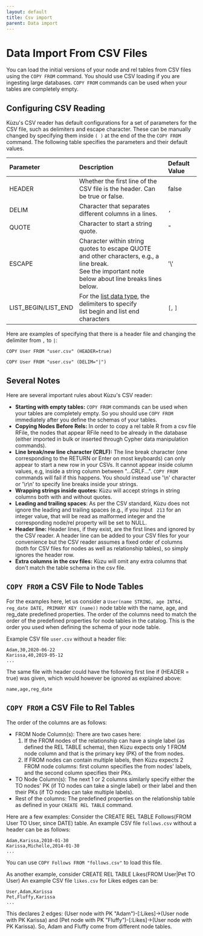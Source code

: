 ```yaml
---
layout: default
title: Csv import
parent: Data import
---
```


# Data Import From CSV Files
You can load the initial versions of your node and rel tables from CSV files 
using the `COPY FROM` command. You should use CSV loading if you are ingesting large databases. 
`COPY FROM` commands can be used when your tables are completely empty. 

## Configuring CSV Reading
Kùzu's CSV reader has default configurations for a set of parameters for the CSV file, such as delimiters 
and escape character. These can be manually changed by specifying them inside `( )` at the end of the
the `COPY FROM` command. The following table specifies the parameters and their default values.

| Parameter | Description | Default Value |
|:-----|:-----|:-----|
| HEADER | Whether the first line of the CSV file is the header. Can be true or false. | false |
| DELIM | Character that separates different columns in a lines. | `,`|
| QUOTE | Character to start a string quote. | `"` |
| ESCAPE | Character within string quotes to escape QUOTE and other characters, e.g., a line break. <br/> See the important note below about line breaks lines below.| '\\' |
| LIST_BEGIN/LIST_END | For the [list data type](../cypher/data-types.md), the delimiters to specify <br/> list begin and list end characters | `[`, `]`|

Here are examples of specifying that there is a header file and changing the delimiter from `,` to `|`:
```
COPY User FROM "user.csv" (HEADER=true)

COPY User FROM "user.csv" (DELIM="|")
```

## Several Notes
Here are several important rules about Kùzu's CSV reader: 
- **Starting with empty tables:** `COPY FROM` commands can be used when your tables are completely empty. So you should 
use `COPY FROM` immediately after you define the schemas of your tables. 
- **Copying Nodes Before Rels:** In order to copy a rel table R from a csv file RFile, the nodes that appear RFile need to be 
already in the database (either imported in bulk or inserted through Cypher data manipulation commands).
- **Line break/new line character (CRLF):** The line break character (one corresponding to the RETURN or Enter on most keyboards) can 
only appear to start a new row in your CSVs. It cannot appear inside column values, e.g, inside a string column between "...CRLF...". 
`COPY FROM` commands will fail if this happens. You should instead use '\n' character or '\r\n' to specify line breaks inside your strings.
- **Wrapping strings inside quotes:** Kùzu will accept strings in string columns both with and without quotes. 
- **Leading and trailing spaces**: As per the CSV standard, Kùzu does not ignore the leading and trailing spaces (e.g., if you input ` 213` for 
  an integer value, that will be read as malformed integer and the corresponding node/rel property will be set to NULL.
- **Header line:** Header lines, if they exist, are the first lines and ignored by the CSV reader. A header line can be added to your 
   CSV files for your convenience but the CSV reader assumes a fixed order of columns (both for CSV files for nodes as well as relationship 
   tables), so simply ignores the header row.
- **Extra columns in the csv files:** Kùzu will omit any extra columns that don't match the table schema in the csv file.
  
## `COPY FROM` a CSV File to Node Tables 
For the examples here, let us consider a `User(name STRING, age INT64, reg_date DATE, PRIMARY KEY (name))` 
node table with the name, age, and reg_date predefined properties. The order of the columns need to 
match the order of the predefined properties for node tables in the catalog. This is the order you used 
when defining the schema of your node table. 

Example CSV file `user.csv` without a header file:
```
Adam,30,2020-06-22
Karissa,40,2019-05-12
...
```
The same file with header could have the following first line if (HEADER = true) was given, which would however be ignored as explained above:
```
name,age,reg_date
```
## `COPY FROM` a CSV File to Rel Tables

The order of the columns are as follows:
  - FROM Node Column(s): There are two cases here:
    1. If the FROM nodes of the relationship can have a single label (as defined the REL TABLE schema), 
       then Kùzu expects only 1 FROM node column and that is the primary key (PK) of the from nodes.
    3. If FROM nodes can contain multiple labels, then Kùzu expects 2 FROM node columns: first column specifies the from nodes' 
       labels, and the second column specifies their PKs.
  - TO Node Column(s): The next 1 or 2 columns similarly specify either the TO nodes' PK (if TO nodes can take a single label) or their label and then their PKs (if TO nodes can take multiple labels).
  - Rest of the columns: The predefined properties on the relationship table as defined in your `CREATE REL TABLE` command. 

Here are a few examples:
Consider the CREATE REL TABLE Follows(FROM User TO User, since DATE) table. An example CSV file `follows.csv` without a header 
can be as follows:
```
Adam,Karissa,2010-01-30
Karissa,Michelle,2014-01-30
...
```
You can use `COPY Follows FROM "follows.csv"` to load this file.

As another example, consider CREATE REL TABLE Likes(FROM User|Pet TO User) An example CSV file `likes.csv` for Likes edges can be:
```
User,Adam,Karissa
Pet,Fluffy,Karissa
...
```
This declares 2 edges: (User node with PK "Adam")-[:Likes]->(User node with PK Karissa) and (Pet node with PK "Fluffy")-[:Likes]->(User node with PK Karissa). So, Adam and Fluffy come from different node tables.

